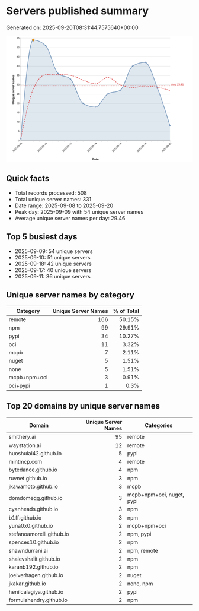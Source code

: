 # Servers published summary

Generated on: 2025-09-20T08:31:44.7575640+00:00

![Unique servers per day](servers-per-day.svg)

## Quick facts
- Total records processed: 508
- Total unique server names: 331
- Date range: 2025-09-08 to 2025-09-20
- Peak day: 2025-09-09 with 54 unique server names
- Average unique server names per day: 29.46

## Top 5 busiest days
- 2025-09-09: 54 unique servers
- 2025-09-10: 51 unique servers
- 2025-09-18: 42 unique servers
- 2025-09-17: 40 unique servers
- 2025-09-11: 36 unique servers

## Unique server names by category

| Category | Unique Server Names | % of Total |
|----------|---------------------:|-----------:|
| remote | 166 | 50.15% |
| npm | 99 | 29.91% |
| pypi | 34 | 10.27% |
| oci | 11 | 3.32% |
| mcpb | 7 | 2.11% |
| nuget | 5 | 1.51% |
| none | 5 | 1.51% |
| mcpb+npm+oci | 3 | 0.91% |
| oci+pypi | 1 | 0.3% |

## Top 20 domains by unique server names

| Domain | Unique Server Names | Categories |
|--------|---------------------:|------------|
| smithery.ai | 95 | remote |
| waystation.ai | 12 | remote |
| huoshuiai42.github.io | 5 | pypi |
| mintmcp.com | 4 | remote |
| bytedance.github.io | 4 | npm |
| ruvnet.github.io | 3 | npm |
| jkawamoto.github.io | 3 | mcpb |
| domdomegg.github.io | 3 | mcpb+npm+oci, nuget, pypi |
| cyanheads.github.io | 3 | npm |
| b1ff.github.io | 3 | npm |
| yuna0x0.github.io | 2 | mcpb+npm+oci |
| stefanoamorelli.github.io | 2 | npm, pypi |
| spences10.github.io | 2 | npm |
| shawndurrani.ai | 2 | npm, remote |
| shalevshalit.github.io | 2 | npm |
| karanb192.github.io | 2 | npm |
| joelverhagen.github.io | 2 | nuget |
| jkakar.github.io | 2 | none, npm |
| henilcalagiya.github.io | 2 | pypi |
| formulahendry.github.io | 2 | npm |
